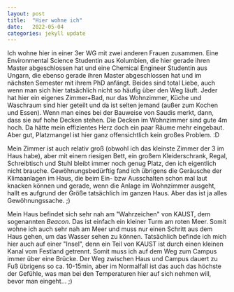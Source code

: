 ```yaml
---
layout: post
title:  "Hier wohne ich"
date:   2022-05-04
categories: jekyll update
---
```


Ich wohne hier in einer 3er WG mit zwei anderen Frauen zusammen. Eine Environmental Science Studentin aus Kolumbien, die hier gerade ihren Master abgeschlossen hat und eine Chemical Engineer Studentin aus Ungarn, die ebenso gerade ihren Master abgeschlossen hat und im nächsten Semester mit ihrem PhD anfängt. Beides sind total Liebe, auch wenn man sich hier tatsächlich nicht so häufig über den Weg läuft. Jeder hat hier ein eigenes Zimmer+Bad, nur das Wohnzimmer, Küche und Waschraum sind hier geteilt und da ist selten jemand (außer zum Kochen und Essen). Wenn man eines bei der Bauweise von Saudis merkt, dann, dass sie auf hohe Decken stehen. Die Decken im Wohnzimmer sind gute 4m hoch. Da hätte mein effizientes Herz doch ein paar Räume mehr eingebaut. Aber gut, Platzmangel ist hier ganz offensichtlich kein großes Problem. :D

Mein Zimmer ist auch relativ groß (obwohl ich das kleinste Zimmer der 3 im Haus habe), aber mit einem riesigen Bett, ein großem Kleiderschrank, Regal, Schreibtisch und Stuhl bleibt immer noch genug Platz, den ich eigentlich nicht brauche.
Gewöhnungsbedürftig fand ich übrigens die Geräusche der Klimaanlagen im Haus, die beim Ein- bzw Ausschalten schon mal laut knacken können und gerade, wenn die Anlage im Wohnzimmer ausgeht, hallt es aufgrund der Größe tatsächlich im ganzen Haus. Aber das ist ja alles Gewöhnungssache. ;)

Mein Haus befindet sich sehr nah am "Wahrzeichen" von KAUST, dem sogenannten *Beacon*. Das ist einfach ein kleiner Turm am roten Meer. Somit wohne ich auch sehr nah am Meer und muss nur einen Schritt aus dem Haus gehen, um das Wasser sehen zu können.
Tatsächlich befinde ich mich hier auch auf einer "Insel", denn ein Teil von KAUST ist durch einen kleinen Kanal vom Festland getrennt. Somit muss ich auf dem Weg zum Campus immer über eine Brücke. Der Weg zwischen Haus und Campus dauert zu Fuß übrigens so ca. 10-15min, aber im Normalfall ist das auch das höchste der Gefühle, was man bei den Temperaturen hier auf sich nehmen will, bevor man eingeht... ;)
